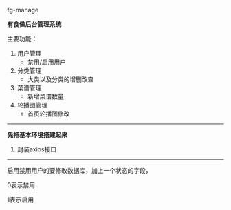 fg-manage

**有食做后台管理系统**

主要功能：

1. 用户管理
   - 禁用/启用用户
2. 分类管理
   - 大类以及分类的增删改查
3. 菜谱管理
   - 新增菜谱数量
4. 轮播图管理
   - 首页轮播图修改

---

**先把基本环境搭建起来**

1. 封装axios接口

---

启用禁用用户的要修改数据库，加上一个状态的字段，

0表示禁用

1表示启用
